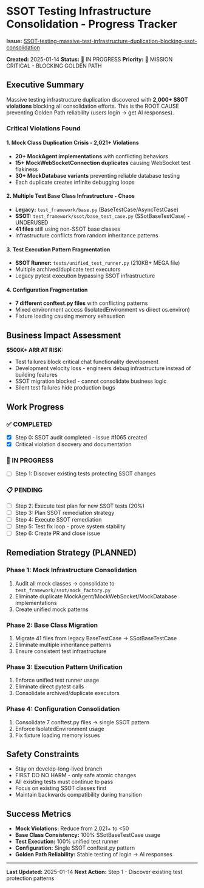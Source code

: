 # SSOT Testing Infrastructure Consolidation - Progress Tracker

**Issue:** [SSOT-testing-massive-test-infrastructure-duplication-blocking-ssot-consolidation](https://github.com/netra-systems/netra-apex/issues/1065)

**Created:** 2025-01-14
**Status:** 🔄 IN PROGRESS
**Priority:** 🚨 MISSION CRITICAL - BLOCKING GOLDEN PATH

## Executive Summary

Massive testing infrastructure duplication discovered with **2,000+ SSOT violations** blocking all consolidation efforts. This is the ROOT CAUSE preventing Golden Path reliability (users login → get AI responses).

### Critical Violations Found

#### 1. Mock Class Duplication Crisis - 2,021+ Violations
- **20+ MockAgent implementations** with conflicting behaviors
- **15+ MockWebSocketConnection duplicates** causing WebSocket test flakiness
- **30+ MockDatabase variants** preventing reliable database testing
- Each duplicate creates infinite debugging loops

#### 2. Multiple Test Base Class Infrastructure - Chaos
- **Legacy:** `test_framework/base.py` (BaseTestCase/AsyncTestCase)
- **SSOT:** `test_framework/ssot/base_test_case.py` (SSotBaseTestCase) - UNDERUSED
- **41 files** still using non-SSOT base classes
- Infrastructure conflicts from random inheritance patterns

#### 3. Test Execution Pattern Fragmentation
- **SSOT Runner:** `tests/unified_test_runner.py` (210KB+ MEGA file)
- Multiple archived/duplicate test executors
- Legacy pytest execution bypassing SSOT infrastructure

#### 4. Configuration Fragmentation
- **7 different conftest.py files** with conflicting patterns
- Mixed environment access (IsolatedEnvironment vs direct os.environ)
- Fixture loading causing memory exhaustion

## Business Impact Assessment

**$500K+ ARR AT RISK:**
- Test failures block critical chat functionality development
- Development velocity loss - engineers debug infrastructure instead of building features
- SSOT migration blocked - cannot consolidate business logic
- Silent test failures hide production bugs

## Work Progress

### ✅ COMPLETED
- [x] Step 0: SSOT audit completed - Issue #1065 created
- [x] Critical violation discovery and documentation

### 🔄 IN PROGRESS
- [ ] Step 1: Discover existing tests protecting SSOT changes

### 📋 PENDING
- [ ] Step 2: Execute test plan for new SSOT tests (20%)
- [ ] Step 3: Plan SSOT remediation strategy
- [ ] Step 4: Execute SSOT remediation
- [ ] Step 5: Test fix loop - prove system stability
- [ ] Step 6: Create PR and close issue

## Remediation Strategy (PLANNED)

### Phase 1: Mock Infrastructure Consolidation
1. Audit all mock classes → consolidate to `test_framework/ssot/mock_factory.py`
2. Eliminate duplicate MockAgent/MockWebSocket/MockDatabase implementations
3. Create unified mock patterns

### Phase 2: Base Class Migration
1. Migrate 41 files from legacy BaseTestCase → SSotBaseTestCase
2. Eliminate multiple inheritance patterns
3. Ensure consistent test infrastructure

### Phase 3: Execution Pattern Unification
1. Enforce unified test runner usage
2. Eliminate direct pytest calls
3. Consolidate archived/duplicate executors

### Phase 4: Configuration Consolidation
1. Consolidate 7 conftest.py files → single SSOT pattern
2. Enforce IsolatedEnvironment usage
3. Fix fixture loading memory issues

## Safety Constraints

- Stay on develop-long-lived branch
- FIRST DO NO HARM - only safe atomic changes
- All existing tests must continue to pass
- Focus on existing SSOT classes first
- Maintain backwards compatibility during transition

## Success Metrics

- **Mock Violations:** Reduce from 2,021+ to <50
- **Base Class Consistency:** 100% SSotBaseTestCase usage
- **Test Execution:** 100% unified test runner
- **Configuration:** Single SSOT conftest.py pattern
- **Golden Path Reliability:** Stable testing of login → AI responses

---

**Last Updated:** 2025-01-14
**Next Action:** Step 1 - Discover existing test protection patterns